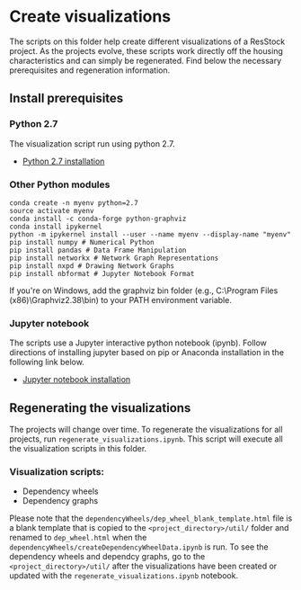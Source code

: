 # Create visualizations

The scripts on this folder help create different visualizations of a ResStock project. As the projects evolve, these scripts work directly off the housing characteristics and can simply be regenerated. Find below the necessary prerequisites and regeneration information.

## Install prerequisites

### Python 2.7

The visualization script run using python 2.7.

 - [Python 2.7 installation](https://www.python.org/downloads/)

### Other Python modules

```
conda create -n myenv python=2.7
source activate myenv
conda install -c conda-forge python-graphviz
conda install ipykernel
python -m ipykernel install --user --name myenv --display-name "myenv"
pip install numpy # Numerical Python
pip install pandas # Data Frame Manipulation
pip install networkx # Network Graph Representations
pip install nxpd # Drawing Network Graphs
pip install nbformat # Jupyter Notebook Format
```

If you're on Windows, add the graphviz bin folder (e.g., C:\Program Files (x86)\Graphviz2.38\bin) to your PATH environment variable.

### Jupyter notebook

The scripts use a Jupyter interactive python notebook (ipynb). Follow directions of installing jupyter based on pip or Anaconda installation in the following link below.

- [Jupyter notebook installation](https://jupyter.org/install)

## Regenerating the visualizations

The projects will change over time. To regenerate the visualizations for all projects, run `regenerate_visualizations.ipynb`. This script will execute all the visualization scripts in this folder.

### Visualization scripts:

- Dependency wheels
- Dependency graphs

Please note that the `dependencyWheels/dep_wheel_blank_template.html` file is a blank template that is copied to the `<project_directory>/util/` folder and renamed to `dep_wheel.html` when the `dependencyWheels/createDependencyWheelData.ipynb` is run. To see the dependency wheels and dependcy graphs, go to the `<project_directory>/util/` after the visualizations have been created or updated with the `regenerate_visualizations.ipynb` notebook.